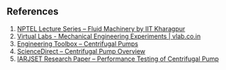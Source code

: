 
<h2>References</h2>
<ol>
  <li>
    <a href="https://nptel.ac.in/courses/112/105/112105248/" target="_blank">
      NPTEL Lecture Series – Fluid Machinery by IIT Kharagpur
    </a>
  </li>
  <li>
    <a href="https://www.vlab.co.in/broad-area-mechanical-engineering" target="_blank">
      Virtual Labs - Mechanical Engineering Experiments | vlab.co.in
    </a>
  </li>
  <li>
    <a href="https://www.engineeringtoolbox.com/centrifugal-pumps-d_57.html" target="_blank">
      Engineering Toolbox – Centrifugal Pumps
    </a>
  </li>
  <li>
    <a href="https://www.sciencedirect.com/topics/engineering/centrifugal-pump" target="_blank">
      ScienceDirect – Centrifugal Pump Overview
    </a>
  </li>
  <li>
    <a href="https://www.iarjset.com/upload/2017/august-17/IARJSET%2021.pdf" target="_blank">
      IARJSET Research Paper – Performance Testing of Centrifugal Pump
    </a>
  </li>
</ol>
